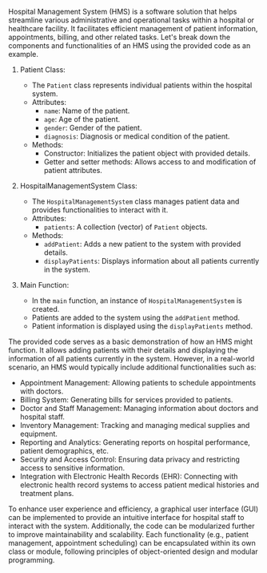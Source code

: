 Hospital Management System (HMS) is a software solution that helps streamline various administrative and operational tasks within a hospital or healthcare facility. It facilitates efficient management of patient information, appointments, billing, and other related tasks. Let's break down the components and functionalities of an HMS using the provided code as an example.

1. Patient Class:
   - The `Patient` class represents individual patients within the hospital system.
   - Attributes:
     - `name`: Name of the patient.
     - `age`: Age of the patient.
     - `gender`: Gender of the patient.
     - `diagnosis`: Diagnosis or medical condition of the patient.
   - Methods:
     - Constructor: Initializes the patient object with provided details.
     - Getter and setter methods: Allows access to and modification of patient attributes.

2. HospitalManagementSystem Class:
   - The `HospitalManagementSystem` class manages patient data and provides functionalities to interact with it.
   - Attributes:
     - `patients`: A collection (vector) of `Patient` objects.
   - Methods:
     - `addPatient`: Adds a new patient to the system with provided details.
     - `displayPatients`: Displays information about all patients currently in the system.

3. Main Function:
   - In the `main` function, an instance of `HospitalManagementSystem` is created.
   - Patients are added to the system using the `addPatient` method.
   - Patient information is displayed using the `displayPatients` method.

The provided code serves as a basic demonstration of how an HMS might function. It allows adding patients with their details and displaying the information of all patients currently in the system. However, in a real-world scenario, an HMS would typically include additional functionalities such as:

- Appointment Management: Allowing patients to schedule appointments with doctors.
- Billing System: Generating bills for services provided to patients.
- Doctor and Staff Management: Managing information about doctors and hospital staff.
- Inventory Management: Tracking and managing medical supplies and equipment.
- Reporting and Analytics: Generating reports on hospital performance, patient demographics, etc.
- Security and Access Control: Ensuring data privacy and restricting access to sensitive information.
- Integration with Electronic Health Records (EHR): Connecting with electronic health record systems to access patient medical histories and treatment plans.

To enhance user experience and efficiency, a graphical user interface (GUI) can be implemented to provide an intuitive interface for hospital staff to interact with the system. Additionally, the code can be modularized further to improve maintainability and scalability. Each functionality (e.g., patient management, appointment scheduling) can be encapsulated within its own class or module, following principles of object-oriented design and modular programming.
